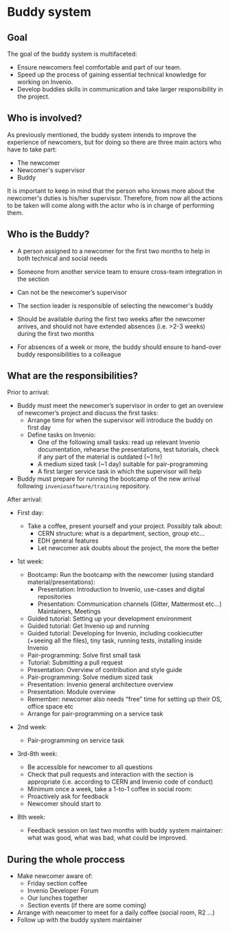 # Buddy system

## Goal
The goal of the buddy system is multifaceted:

* Ensure newcomers feel comfortable and part of our team.
* Speed up the process of gaining essential technical knowledge for working on Invenio.
* Develop buddies skills in communication and take larger responsibility in the project.

## Who is involved?
As previously mentioned, the buddy system intends to improve the experience of newcomers, but for doing so there are three main actors who have to take part:

* The newcomer
* Newcomer's supervisor
* Buddy

It is important to keep in mind that the person who knows more about the newcomer's duties is his/her supervisor. Therefore, from now all the actions to be taken will come along with the actor who is in charge of performing them.

## Who is the Buddy?
* A person assigned to a newcomer for the first two months to help in both technical and social needs

* Someone from another service team to ensure cross-team integration in the section

* Can not be the newcomer’s supervisor

* The section leader is responsible of selecting the newcomer's buddy

* Should be available during the first two weeks after the newcomer arrives, and should not have extended absences (i.e. >2-3 weeks) during the first two months

* For absences of a week or more, the buddy should ensure to hand-over buddy responsibilities to a colleague

## What are the responsibilities?

Prior to arrival:

* Buddy must meet the newcomer’s supervisor in order to get an overview of newcomer’s project and discuss the first tasks:
    * Arrange time for when the supervisor will introduce the buddy on first day
    * Define tasks on Invenio:
        * One of the following small tasks: read up relevant Invenio documentation, rehearse the presentations, test tutorials, check if any part of the material is outdated (~1 hr)
        * A medium sized task (~1 day) suitable for pair-programming
        * A first larger service task in which the supervisor will help
* Buddy must prepare for running the bootcamp of the new arrival following `inveniosoftware/training` repository.

After arrival:

* First day:
    * Take a coffee, present yourself and your project. Possibly talk about:
	    * CERN structure: what is a department, section, group etc...
	    * EDH general features
	    * Let newcomer ask doubts about the project, the more the better


* 1st week:
    * Bootcamp: Run the bootcamp with the newcomer (using standard material/presentations):
       * Presentation: Introduction to Invenio, use-cases and digital repositories
       * Presentation: Communication channels (Gitter, Mattermost etc...) Maintainers, Meetings
    * Guided tutorial: Setting up your development environment
    * Guided tutorial: Get Invenio up and running
    * Guided tutorial: Developing for Invenio, including cookiecutter (+seeing all the files), tiny task, running tests, installing inside Invenio
    * Pair-programming: Solve first small task
    * Tutorial: Submitting a pull request
    * Presentation: Overview of contribution and style guide
    * Pair-programming: Solve medium sized task
    * Presentation: Invenio general architecture overview
    * Presentation: Module overview
    * Remember: newcomer also needs “free” time for setting up their OS, office space etc
    * Arrange for pair-programming on a service task

* 2nd week:
	* Pair-programming on service task

* 3rd-8th week:
	* Be accessible for newcomer to all questions
	* Check that pull requests and interaction with the section is appropriate (i.e. according to CERN and Invenio code of conduct)
	* Minimum once a week, take a 1-to-1 coffee in social room:
	* Proactively ask for feedback
	* Newcomer should start to 

* 8th week:
	* Feedback session on last two months with buddy system maintainer: what was good, what was bad, what could be improved.

## During the whole proccess
	
* Make newcomer aware of:
	* Friday section coffee
	* Invenio Developer Forum
	* Our lunches together
	* Section events (if there are some coming)
* Arrange with newcomer to meet for a daily coffee (social room, R2 ...)
* Follow up with the buddy system maintainer
